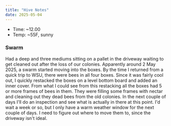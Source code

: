 ```yaml
---
title: "Hive Notes"
date: 2025-05-04
---
```


- Time: ~12.00
- Temp: ~55F, sunny

### Swarm

Had a deep and three mediums sitting on a pallet in the driveway waiting to get
cleaned out after the loss of our colonies. Apparently around 2 May 2025, a swarm
started moving into the boxes. By the time I returned from a quick trip to WSU,
there were bees in all four boxes. Since it was fairly cool out, I quickly
restacked the boxes on a level bottom board and added an inner cover. From what
I could see from this restacking all the boxes had 5 or more frames of bees in
them. They were filling some frames with nectar and cleaning out they dead bees
from the old colonies. In the next couple of days I'll do an inspection and see
what is actually in there at this point.  I'd wait a week or so, but I only have
a warm weather window for the next couple of days. I need to figure out where to
move them to, since the driveway isn't ideal.
